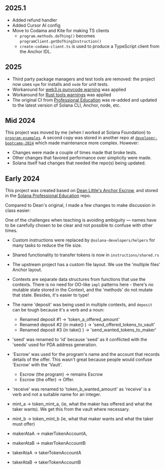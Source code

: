 ## 2025.1

- Added refund handler
- Added Cursor AI config
- Move to Codama and Kite for making TS clients
  - `program.methods.doThing()` becomes `programClient.getDoThingInstruction()`
  - `create-codama-client.ts` is used to produce a TypeScript client from the Anchor IDL.

## 2025

- Third party package managers and test tools are removed: the project now uses `npm` for installs and `node` for unit tests.
- Workaround for [web3.js punycode warning](https://stackoverflow.com/questions/68774489/punycode-is-deprecated-in-npm-what-should-i-replace-it-with) was applied
- Workaround for [Rust tools warnings](https://solana.stackexchange.com/questions/17777/unexpected-cfg-condition-value-solana) was applied
- The original CI from [Professional Education](https://github.com/solana-developers/professional-education) was re-added and updated to the latest version of Solana CLI, Anchor, node, etc.

## Mid 2024

This project was moved by me (when I worked at Solana Foundation) to [`program-examples`](https://github.com/solana-developers/program-examples). A second copy was stored in another repo at [`developer-bootcamp-2024`](https://github.com/solana-developers/developer-bootcamp-2024) which made maintenance more complex. However:

- Changes were made a couple of times made that broke tests.
- Other changes that favored performance over simplicity were made.
- Solana itself had changes that needed the repo(s) being updated.

## Early 2024

This project was created based on [Dean Little's Anchor Escrow](https://github.com/deanmlittle/anchor-escrow-2024), and stored in the [Solana Professional Education](https://github.com/solana-developers/professional-education) repo.

Compared to Dean's original, I made a few changes to make discussion in class easier:

One of the challenges when teaching is avoiding ambiguity — names have to be carefully chosen to be clear and not possible to confuse with other times.

- Custom instructions were replaced by `@solana-developers/helpers` for many tasks to reduce the file size.
- Shared functionality to transfer tokens is now in `instructions/shared.rs`
- The upstream project has a custom file layout. We use the 'multiple files' Anchor layout.
- Contexts are separate data structures from functions that use the contexts. There is no need for OO-like `impl` patterns here - there's no mutable state stored in the Context, and the 'methods' do not mutate that state. Besides, it's easier to type!
- The name 'deposit' was being used in multiple contexts, and `deposit` can be tough because it's a verb and a noun:

  - Renamed deposit #1 -> 'token_a_offered_amount'
  - Renamed deposit #2 (in make() ) -> 'send_offered_tokens_to_vault'
  - Renamed deposit #3 (in take() ) -> 'send_wanted_tokens_to_maker'

- 'seed' was renamed to 'id' because 'seed' as it conflicted with the 'seeds' used for PDA address generation.
- 'Escrow' was used for the program's name and the account that records details of the offer. This wasn't great because people would confuse 'Escrow' with the 'Vault'.

  - Escrow (the program) -> remains Escrow
  - Escrow (the offer) -> Offer.

- 'receive' was renamed to 'token_b_wanted_amount' as 'receive' is a verb and not a suitable name for an integer.
- mint_a -> token_mint_a, (ie, what the maker has offered and what the taker wants). We get this from the vault where necessary.
- mint_b -> token_mint_b (ie, what that maker wants and what the taker must offer)
- makerAtaA -> makerTokenAccountA,
- makerAtaB -> makerTokenAccountB
- takerAtaA -> takerTokenAccountA
- takerAtaB -> takerTokenAccountB
